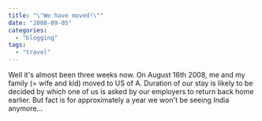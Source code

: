 ```yaml
---
title: "\"We have moved!\""
date: "2008-09-05"
categories: 
  - "blogging"
tags: 
  - "travel"
---
```


Well it's almost been three weeks now. On August 16th 2008, me and my family (= wife and kid) moved to US of A. Duration of our stay is likely to be decided by which one of us is asked by our employers to return back home earlier. But fact is for approximately a year we won't be seeing India anymore...
